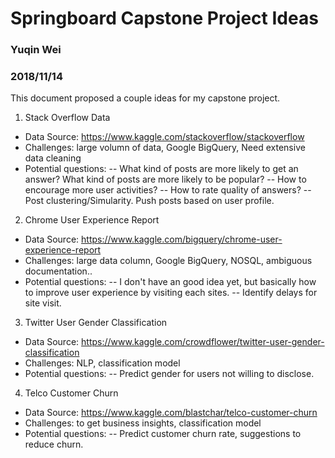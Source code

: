 # Springboard Capstone Project Ideas
### Yuqin Wei
### 2018/11/14
This document proposed a couple ideas for my capstone project.

1. Stack Overflow Data
- Data Source: https://www.kaggle.com/stackoverflow/stackoverflow
- Challenges: large volumn of data, Google BigQuery, Need extensive data cleaning
- Potential questions:
-- What kind of posts are more likely to get an answer? What kind of posts are more likely to be popular?
-- How to encourage more user activities?
-- How to rate quality of answers?
-- Post clustering/Simularity. Push posts based on user profile.

2. Chrome User Experience Report
- Data Source: https://www.kaggle.com/bigquery/chrome-user-experience-report
- Challenges: large data column, Google BigQuery, NOSQL, ambiguous documentation..
- Potential questions:
-- I don't have an good idea yet, but basically how to improve user experience by visiting each sites.
-- Identify delays for site visit.

3. Twitter User Gender Classification 
- Data Source: https://www.kaggle.com/crowdflower/twitter-user-gender-classification
- Challenges: NLP, classification model
- Potential questions:
-- Predict gender for users not willing to disclose.

4. Telco Customer Churn
- Data Source: https://www.kaggle.com/blastchar/telco-customer-churn
- Challenges: to get business insights, classification model
- Potential questions:
-- Predict customer churn rate, suggestions to reduce churn.
